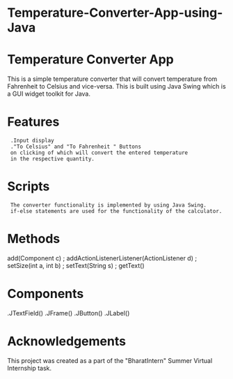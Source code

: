 # Temperature-Converter-App-using-Java

# Temperature Converter App
   This is a simple temperature converter that will convert 
   temperature from Fahrenheit to Celsius and vice-versa.
   This is built using Java Swing which is a GUI widget toolkit for Java.

# Features
     .Input display
     ."To Celsius" and "To Fahrenheit " Buttons 
     on clicking of which will convert the entered temperature
     in the respective quantity.
	 
# Scripts
     The converter functionality is implemented by using Java Swing.
	 if-else statements are used for the functionality of the calculator.
	 
# Methods
   add(Component c) 
   ; addActionListenerListener(ActionListener d) 
   ; setSize(int a, int b)
   ; setText(String s) 
   ; getText() 
    
# Components
  .JTextField()
	.JFrame() 
	.JButton()
	.JLabel()
	
# Acknowledgements
  This project was created as a part of the "BharatIntern" Summer Virtual Internship task.
